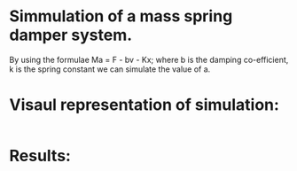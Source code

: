 # Simmulation of a mass spring damper system.
By using the formulae Ma = F - bv - Kx; where b is the damping co-efficient, k is the spring constant we can simulate the value of a.

# Visaul representation of simulation:
![]()

# Results:
![]()

